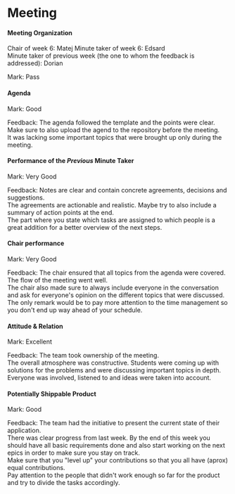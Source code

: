 # Meeting


#### Meeting Organization

Chair of week 6: Matej
Minute taker of week 6: Edsard   
Minute taker of previous week (the one to whom the feedback is addressed): Dorian

Mark: Pass


#### Agenda

Mark: Good

Feedback: The agenda followed the template and the points were clear. Make sure to also upload the agend to the repository before the meeting.  
It was lacking some important topics that were brought up only during the meeting.


#### Performance of the *Previous* Minute Taker


Mark: Very Good

Feedback: Notes are clear and contain concrete agreements, decisions and suggestions.      
The agreements are actionable and realistic. Maybe try to also include a summary of action points at the end.      
The part where you state which tasks are assigned to which people is a great addition for a better overview of the next steps.


#### Chair performance

Mark: Very Good

Feedback: The chair ensured that all topics from the agenda were covered. The flow of the meeting went well.  
The chair also made sure to always include everyone in the conversation and ask for everyone's opinion on the different topics that were discussed.  
The only remark would be to pay more attention to the time management so you don't end up way ahead of your schedule.


#### Attitude & Relation

Mark: Excellent

Feedback: The team took ownership of the meeting.        
The overall atmosphere was constructive. Students were coming up with solutions for the problems and were discussing important topics in depth.  
Everyone was involved, listened to and ideas were taken into account.


#### Potentially Shippable Product

Mark: Good

Feedback: The team had the initiative to present the current state of their application.  
There was clear progress from last week.
By the end of this week you should have all basic requirements done and also start working on the next epics in order to make sure you stay on track.    
Make sure that you "level up" your contributions so that you all have (aprox) equal contributions.      
Pay attention to the people that didn't work enough so far for the product and try to divide the tasks accordingly.






